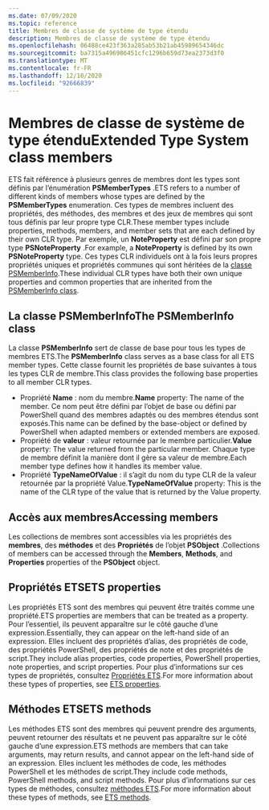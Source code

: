 ```yaml
---
ms.date: 07/09/2020
ms.topic: reference
title: Membres de classe de système de type étendu
description: Membres de classe de système de type étendu
ms.openlocfilehash: 06488ce423f363a285ab53b21ab45989654346dc
ms.sourcegitcommit: ba7315a496986451cfc1296b659d73ea2373d3f0
ms.translationtype: MT
ms.contentlocale: fr-FR
ms.lasthandoff: 12/10/2020
ms.locfileid: "92666839"
---
```

# <a name="extended-type-system-class-members"></a><span data-ttu-id="cea5a-103">Membres de classe de système de type étendu</span><span class="sxs-lookup"><span data-stu-id="cea5a-103">Extended Type System class members</span></span>

<span data-ttu-id="cea5a-104">ETS fait référence à plusieurs genres de membres dont les types sont définis par l’énumération **PSMemberTypes** .</span><span class="sxs-lookup"><span data-stu-id="cea5a-104">ETS refers to a number of different kinds of members whose types are defined by the **PSMemberTypes** enumeration.</span></span> <span data-ttu-id="cea5a-105">Ces types de membres incluent des propriétés, des méthodes, des membres et des jeux de membres qui sont tous définis par leur propre type CLR.</span><span class="sxs-lookup"><span data-stu-id="cea5a-105">These member types include properties, methods, members, and member sets that are each defined by their own CLR type.</span></span> <span data-ttu-id="cea5a-106">Par exemple, un **NoteProperty** est défini par son propre type **PSNoteProperty** .</span><span class="sxs-lookup"><span data-stu-id="cea5a-106">For example, a **NoteProperty** is defined by its own **PSNoteProperty** type.</span></span> <span data-ttu-id="cea5a-107">Ces types CLR individuels ont à la fois leurs propres propriétés uniques et propriétés communes qui sont héritées de la [classe PSMemberInfo](/dotnet/api/system.management.automation.psmemberinfo).</span><span class="sxs-lookup"><span data-stu-id="cea5a-107">These individual CLR types have both their own unique properties and common properties that are inherited from the [PSMemberInfo class](/dotnet/api/system.management.automation.psmemberinfo).</span></span>

## <a name="the-psmemberinfo-class"></a><span data-ttu-id="cea5a-108">La classe PSMemberInfo</span><span class="sxs-lookup"><span data-stu-id="cea5a-108">The PSMemberInfo class</span></span>

<span data-ttu-id="cea5a-109">La classe **PSMemberInfo** sert de classe de base pour tous les types de membres ETS.</span><span class="sxs-lookup"><span data-stu-id="cea5a-109">The **PSMemberInfo** class serves as a base class for all ETS member types.</span></span> <span data-ttu-id="cea5a-110">Cette classe fournit les propriétés de base suivantes à tous les types CLR de membre.</span><span class="sxs-lookup"><span data-stu-id="cea5a-110">This class provides the following base properties to all member CLR types.</span></span>

- <span data-ttu-id="cea5a-111">Propriété **Name** : nom du membre.</span><span class="sxs-lookup"><span data-stu-id="cea5a-111">**Name** property: The name of the member.</span></span> <span data-ttu-id="cea5a-112">Ce nom peut être défini par l’objet de base ou défini par PowerShell quand des membres adaptés ou des membres étendus sont exposés.</span><span class="sxs-lookup"><span data-stu-id="cea5a-112">This name can be defined by the base-object or defined by PowerShell when adapted members or extended members are exposed.</span></span>
- <span data-ttu-id="cea5a-113">Propriété de **valeur** : valeur retournée par le membre particulier.</span><span class="sxs-lookup"><span data-stu-id="cea5a-113">**Value** property: The value returned from the particular member.</span></span> <span data-ttu-id="cea5a-114">Chaque type de membre définit la manière dont il gère sa valeur de membre.</span><span class="sxs-lookup"><span data-stu-id="cea5a-114">Each member type defines how it handles its member value.</span></span>
- <span data-ttu-id="cea5a-115">Propriété **TypeNameOfValue** : il s’agit du nom du type CLR de la valeur retournée par la propriété Value.</span><span class="sxs-lookup"><span data-stu-id="cea5a-115">**TypeNameOfValue** property: This is the name of the CLR type of the value that is returned by the Value property.</span></span>

## <a name="accessing-members"></a><span data-ttu-id="cea5a-116">Accès aux membres</span><span class="sxs-lookup"><span data-stu-id="cea5a-116">Accessing members</span></span>

<span data-ttu-id="cea5a-117">Les collections de membres sont accessibles via les propriétés des **membres**, des **méthodes** et des **Propriétés** de l’objet **PSObject** .</span><span class="sxs-lookup"><span data-stu-id="cea5a-117">Collections of members can be accessed through the **Members**, **Methods**, and **Properties** properties of the **PSObject** object.</span></span>

## <a name="ets-properties"></a><span data-ttu-id="cea5a-118">Propriétés ETS</span><span class="sxs-lookup"><span data-stu-id="cea5a-118">ETS properties</span></span>

<span data-ttu-id="cea5a-119">Les propriétés ETS sont des membres qui peuvent être traités comme une propriété.</span><span class="sxs-lookup"><span data-stu-id="cea5a-119">ETS properties are members that can be treated as a property.</span></span> <span data-ttu-id="cea5a-120">Pour l’essentiel, ils peuvent apparaître sur le côté gauche d’une expression.</span><span class="sxs-lookup"><span data-stu-id="cea5a-120">Essentially, they can appear on the left-hand side of an expression.</span></span> <span data-ttu-id="cea5a-121">Elles incluent des propriétés d’alias, des propriétés de code, des propriétés PowerShell, des propriétés de note et des propriétés de script.</span><span class="sxs-lookup"><span data-stu-id="cea5a-121">They include alias properties, code properties, PowerShell properties, note properties, and script properties.</span></span> <span data-ttu-id="cea5a-122">Pour plus d’informations sur ces types de propriétés, consultez [Propriétés ETS](properties.md).</span><span class="sxs-lookup"><span data-stu-id="cea5a-122">For more information about these types of properties, see [ETS properties](properties.md).</span></span>

## <a name="ets-methods"></a><span data-ttu-id="cea5a-123">Méthodes ETS</span><span class="sxs-lookup"><span data-stu-id="cea5a-123">ETS methods</span></span>

<span data-ttu-id="cea5a-124">Les méthodes ETS sont des membres qui peuvent prendre des arguments, peuvent retourner des résultats et ne peuvent pas apparaître sur le côté gauche d’une expression.</span><span class="sxs-lookup"><span data-stu-id="cea5a-124">ETS methods are members that can take arguments, may return results, and cannot appear on the left-hand side of an expression.</span></span> <span data-ttu-id="cea5a-125">Elles incluent les méthodes de code, les méthodes PowerShell et les méthodes de script.</span><span class="sxs-lookup"><span data-stu-id="cea5a-125">They include code methods, PowerShell methods, and script methods.</span></span>
<span data-ttu-id="cea5a-126">Pour plus d’informations sur ces types de méthodes, consultez [méthodes ETS](methods.md).</span><span class="sxs-lookup"><span data-stu-id="cea5a-126">For more information about these types of methods, see [ETS methods](methods.md).</span></span>
